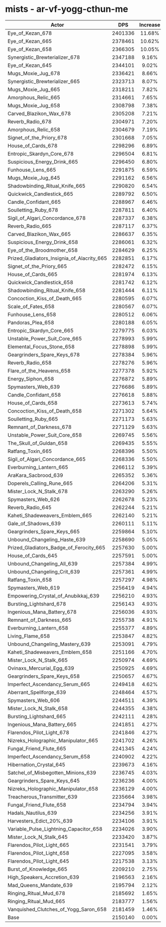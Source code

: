 # mists - ar-vf-yogg-cthun-me
| Actor | DPS | Increase |
|---|:---:|:---:|
|Eye_of_Kezan_678|2401336|11.68%|
|Eye_of_Kezan_665|2378461|10.62%|
|Eye_of_Kezan_658|2366305|10.05%|
|Synergistic_Brewterializer_678|2347188|9.16%|
|Eye_of_Kezan_645|2344101|9.02%|
|Mugs_Moxie_Jug_678|2336421|8.66%|
|Synergistic_Brewterializer_665|2323713|8.07%|
|Mugs_Moxie_Jug_665|2318211|7.82%|
|Amorphous_Relic_665|2314661|7.65%|
|Mugs_Moxie_Jug_658|2308798|7.38%|
|Carved_Blazikon_Wax_678|2305208|7.21%|
|Reverb_Radio_678|2304971|7.20%|
|Amorphous_Relic_658|2304679|7.19%|
|Signet_of_the_Priory_678|2301668|7.05%|
|House_of_Cards_678|2298296|6.89%|
|Entropic_Skardyn_Core_678|2296504|6.81%|
|Suspicious_Energy_Drink_665|2296450|6.80%|
|Funhouse_Lens_665|2291875|6.59%|
|Mugs_Moxie_Jug_645|2291162|6.56%|
|Shadowbinding_Ritual_Knife_665|2290820|6.54%|
|Quickwick_Candlestick_665|2289792|6.50%|
|Candle_Confidant_665|2288967|6.46%|
|Soulletting_Ruby_678|2287811|6.40%|
|Sigil_of_Algari_Concordance_678|2287337|6.38%|
|Reverb_Radio_665|2287117|6.37%|
|Carved_Blazikon_Wax_665|2286637|6.35%|
|Suspicious_Energy_Drink_658|2286061|6.32%|
|Eye_of_the_Broodmother_658|2284629|6.25%|
|Prized_Gladiators_Insignia_of_Alacrity_665|2282851|6.17%|
|Signet_of_the_Priory_665|2282472|6.15%|
|House_of_Cards_665|2281974|6.13%|
|Quickwick_Candlestick_658|2281742|6.12%|
|Shadowbinding_Ritual_Knife_658|2281444|6.11%|
|Concoction_Kiss_of_Death_665|2280595|6.07%|
|Scale_of_Fates_658|2280567|6.07%|
|Funhouse_Lens_658|2280512|6.06%|
|Pandoras_Plea_658|2280188|6.05%|
|Entropic_Skardyn_Core_665|2279775|6.03%|
|Unstable_Power_Suit_Core_665|2278993|5.99%|
|Elemental_Focus_Stone_658|2278898|5.99%|
|Geargrinders_Spare_Keys_678|2278384|5.96%|
|Reverb_Radio_658|2278276|5.96%|
|Flare_of_the_Heavens_658|2277378|5.92%|
|Energy_Siphon_658|2276872|5.89%|
|Spymasters_Web_639|2276686|5.89%|
|Candle_Confidant_658|2276618|5.88%|
|House_of_Cards_658|2273613|5.74%|
|Concoction_Kiss_of_Death_658|2271302|5.64%|
|Soulletting_Ruby_665|2271173|5.63%|
|Remnant_of_Darkness_678|2271129|5.63%|
|Unstable_Power_Suit_Core_658|2269745|5.56%|
|The_Skull_of_Guldan_658|2269435|5.55%|
|Ratfang_Toxin_665|2268396|5.50%|
|Sigil_of_Algari_Concordance_665|2268336|5.50%|
|Everburning_Lantern_665|2266112|5.39%|
|AraKara_Sacbrood_639|2265352|5.36%|
|Doperels_Calling_Rune_665|2264206|5.31%|
|Mister_Lock_N_Stalk_678|2263290|5.26%|
|Spymasters_Web_626|2262678|5.23%|
|Reverb_Radio_645|2262244|5.21%|
|Kaheti_Shadeweavers_Emblem_665|2262140|5.21%|
|Gale_of_Shadows_639|2260111|5.11%|
|Geargrinders_Spare_Keys_665|2259864|5.10%|
|Unbound_Changeling_Haste_639|2258690|5.05%|
|Prized_Gladiators_Badge_of_Ferocity_665|2257630|5.00%|
|House_of_Cards_645|2257591|5.00%|
|Unbound_Changeling_All_639|2257384|4.99%|
|Unbound_Changeling_Crit_639|2257361|4.99%|
|Ratfang_Toxin_658|2257297|4.98%|
|Spymasters_Web_619|2256419|4.94%|
|Empowering_Crystal_of_Anubikkaj_639|2256210|4.93%|
|Bursting_Lightshard_678|2256143|4.93%|
|Ingenious_Mana_Battery_678|2256036|4.93%|
|Remnant_of_Darkness_665|2255738|4.91%|
|Everburning_Lantern_658|2255377|4.89%|
|Living_Flame_658|2253847|4.82%|
|Unbound_Changeling_Mastery_639|2253091|4.79%|
|Kaheti_Shadeweavers_Emblem_658|2251166|4.70%|
|Mister_Lock_N_Stalk_665|2250974|4.69%|
|Ovinaxs_Mercurial_Egg_639|2250925|4.69%|
|Geargrinders_Spare_Keys_658|2250657|4.67%|
|Imperfect_Ascendancy_Serum_665|2249418|4.62%|
|Aberrant_Spellforge_639|2248464|4.57%|
|Spymasters_Web_606|2244511|4.39%|
|Mister_Lock_N_Stalk_658|2244355|4.38%|
|Bursting_Lightshard_665|2242111|4.28%|
|Ingenious_Mana_Battery_665|2241851|4.27%|
|Flarendos_Pilot_Light_678|2241846|4.27%|
|Nizreks_Holographic_Manipulator_665|2241702|4.26%|
|Fungal_Friend_Flute_665|2241345|4.24%|
|Imperfect_Ascendancy_Serum_658|2240902|4.22%|
|Hibernation_Crystal_645|2239673|4.16%|
|Satchel_of_Misbegotten_Minions_639|2236745|4.03%|
|Geargrinders_Spare_Keys_645|2236236|4.00%|
|Nizreks_Holographic_Manipulator_658|2236129|4.00%|
|Treacherous_Transmitter_639|2235664|3.98%|
|Fungal_Friend_Flute_658|2234794|3.94%|
|Hadals_Nautilus_639|2234256|3.91%|
|Harvesters_Edict_20%_639|2234106|3.91%|
|Variable_Pulse_Lightning_Capacitor_658|2234026|3.90%|
|Mister_Lock_N_Stalk_645|2233420|3.87%|
|Flarendos_Pilot_Light_665|2231541|3.79%|
|Flarendos_Pilot_Light_658|2227095|3.58%|
|Flarendos_Pilot_Light_645|2217538|3.13%|
|Burst_of_Knowledge_665|2209210|2.75%|
|High_Speakers_Accretion_639|2196563|2.16%|
|Mad_Queens_Mandate_639|2195794|2.12%|
|Ringing_Ritual_Mud_678|2185692|1.65%|
|Ringing_Ritual_Mud_665|2183777|1.56%|
|Vanquished_Clutches_of_Yogg_Saron_658|2181459|1.46%|
|Base|2150140|0.00%|
